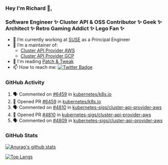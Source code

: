 ### Hey I'm Richard 👋, 

<h3 align="left">Software Engineer ✨ Cluster API & OSS Contributor ✨ Geek ✨ Architect ✨ Retro Gaming Addict ✨ Lego Fan ✨</h3>

- 🔭 I’m currently working at [SUSE](https://www.suse.com/) as a Principal Engineer
- 👯 I’m a maintainer of:
  -  [Cluster API Provider AWS](https://github.com/kubernetes-sigs/cluster-api-provider-aws)
  -  [Cluster API Provider GCP](https://github.com/kubernetes-sigs/cluster-api-provider-gcp)
- 💬 I'm reading [Patch & Tweak](https://bjooks.com/products/patch-tweak-exploring-modular-synthesis)
- 📫 How to reach me: [![Twitter Badge](https://img.shields.io/badge/-@fruit_case-00acee?style=flat&logo=Twitter&logoColor=white)](https://twitter.com/intent/follow?screen_name=fruit_case "Follow on Twitter")

### GitHub Activity 

<!--START_SECTION:activity-->
1. 🗣 Commented on [#6459](https://github.com/kubernetes/k8s.io/pull/6459#issuecomment-1960050568) in [kubernetes/k8s.io](https://github.com/kubernetes/k8s.io)
2. 💪 Opened PR [#6459](https://github.com/kubernetes/k8s.io/pull/6459) in [kubernetes/k8s.io](https://github.com/kubernetes/k8s.io)
3. 🗣 Commented on [#4810](https://github.com/kubernetes-sigs/cluster-api-provider-aws/pull/4810#issuecomment-1959874617) in [kubernetes-sigs/cluster-api-provider-aws](https://github.com/kubernetes-sigs/cluster-api-provider-aws)
4. 💪 Opened PR [#4810](https://github.com/kubernetes-sigs/cluster-api-provider-aws/pull/4810) in [kubernetes-sigs/cluster-api-provider-aws](https://github.com/kubernetes-sigs/cluster-api-provider-aws)
5. 🗣 Commented on [#4809](https://github.com/kubernetes-sigs/cluster-api-provider-aws/pull/4809#issuecomment-1959604772) in [kubernetes-sigs/cluster-api-provider-aws](https://github.com/kubernetes-sigs/cluster-api-provider-aws)
<!--END_SECTION:activity-->

### GitHub Stats

[![Anurag's github stats](https://github-readme-stats.vercel.app/api?username=richardcase&count_private=true&show_icons=true)](https://github.com/anuraghazra/github-readme-stats)

[![Top Langs](https://github-readme-stats.vercel.app/api/top-langs/?username=richardcase&hide=html&layout=compact)](https://github.com/anuraghazra/github-readme-stats)
